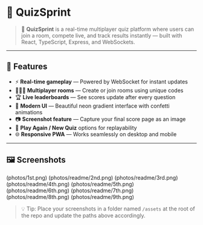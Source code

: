 # 🧩 QuizSprint

> 🚀 **QuizSprint** is a real-time multiplayer quiz platform where users can join a room, compete live, and track results instantly — built with React, TypeScript, Express, and WebSockets.

---

## 🌟 Features

- ⚡ **Real-time gameplay** — Powered by WebSocket for instant updates  
- 🧑‍🤝‍🧑 **Multiplayer rooms** — Create or join rooms using unique codes  
- 🏆 **Live leaderboards** — See scores update after every question  
- 🎨 **Modern UI** — Beautiful neon gradient interface with confetti animations  
- 📷 **Screenshot feature** — Capture your final score page as an image  
- 🔁 **Play Again / New Quiz** options for replayability  
- 🌐 **Responsive PWA** — Works seamlessly on desktop and mobile  

---

## 🖼️ Screenshots

(photos/1st.png)
(photos/readme/2nd.png)
(photos/readme/3rd.png)
(photos/readme/4th.png)
(photos/readme/5th.png)
(photos/readme/6th.png)
(photos/readme/7th.png)
(photos/readme/8th.png)
(photos/readme/9th.png)

> 💡 Tip: Place your screenshots in a folder named `/assets` at the root of the repo and update the paths above accordingly.
